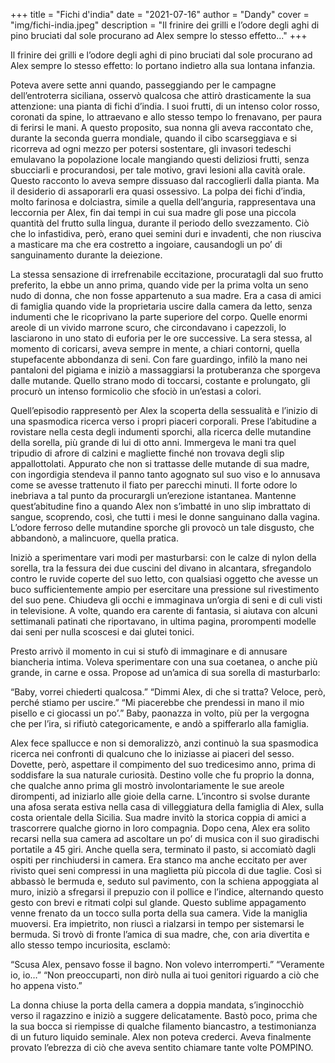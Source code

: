 +++
title = "Fichi d'india"
date = "2021-07-16"
author = "Dandy"
cover = "img/fichi-india.jpeg"
description = "Il frinire dei grilli e l’odore degli aghi di pino bruciati dal sole procurano ad Alex sempre lo stesso effetto..."
+++

Il frinire dei grilli e l’odore degli aghi di pino bruciati dal sole procurano ad Alex sempre lo stesso effetto: lo portano indietro alla sua lontana infanzia.

Poteva avere sette anni quando, passeggiando per le campagne dell’entroterra siciliana, osservò qualcosa che attirò drasticamente la sua attenzione: una pianta di fichi d’india. I suoi frutti, di un intenso color rosso, coronati da spine, lo attraevano e allo stesso tempo lo frenavano, per paura di ferirsi le mani. A questo proposito, sua nonna gli aveva raccontato che, durante la seconda guerra mondiale, quando il cibo scarseggiava e si ricorreva ad ogni mezzo per potersi sostentare, gli invasori tedeschi emulavano la popolazione locale mangiando questi deliziosi frutti, senza sbucciarli e procurandosi, per tale motivo, gravi lesioni alla cavità orale. Questo racconto lo aveva sempre dissuaso dal raccoglierli dalla pianta. Ma il desiderio di assaporarli era quasi ossessivo. La polpa dei fichi d’india, molto farinosa e dolciastra, simile a quella dell’anguria, rappresentava una leccornia per Alex, fin dai tempi in cui sua madre gli pose una piccola quantità del frutto sulla lingua, durante il periodo dello svezzamento. Ciò che lo infastidiva, però, erano quei semini duri e invadenti, che non riusciva a masticare ma che era costretto a ingoiare, causandogli un po’ di sanguinamento durante la deiezione.

La stessa sensazione di irrefrenabile eccitazione, procuratagli dal suo frutto preferito, la ebbe un anno prima, quando vide per la prima volta un seno nudo di donna, che non fosse appartenuto a sua madre. Era a casa di amici di famiglia quando vide la proprietaria uscire dalla camera da letto, senza indumenti che le ricoprivano la parte superiore del corpo. Quelle enormi areole di un vivido marrone scuro, che circondavano i capezzoli, lo lasciarono in uno stato di euforia per le ore successive. La sera stessa, al momento di coricarsi, aveva sempre in mente, a chiari contorni, quella stupefacente abbondanza di seni. Con fare guardingo, infilò la mano nei pantaloni del pigiama e iniziò a massaggiarsi la protuberanza che sporgeva dalle mutande. Quello strano modo di toccarsi, costante e prolungato, gli procurò un intenso formicolio che sfociò in un’estasi a colori.

Quell’episodio rappresentò per Alex la scoperta della sessualità e l’inizio di una spasmodica ricerca verso i propri piaceri corporali. Prese l’abitudine a rovistare nella cesta degli indumenti sporchi, alla ricerca delle mutandine della sorella, più grande di lui di otto anni. Immergeva le mani tra quel tripudio di afrore di calzini e magliette finché non trovava degli slip appallottolati. Appurato che non si trattasse delle mutande di sua madre, con ingordigia stendeva il panno tanto agognato sul suo viso e lo annusava come se avesse trattenuto il fiato per parecchi minuti. Il forte odore lo inebriava a tal punto da procurargli un’erezione istantanea. Mantenne quest’abitudine fino a quando Alex non s’imbatté in uno slip imbrattato di sangue, scoprendo, così, che tutti i mesi le donne sanguinano dalla vagina. L’odore ferroso delle mutandine sporche gli provocò un tale disgusto, che abbandonò, a malincuore, quella pratica.

Iniziò a sperimentare vari modi per masturbarsi: con le calze di nylon della sorella, tra la fessura dei due cuscini del divano in alcantara, sfregandolo contro le ruvide coperte del suo letto, con qualsiasi oggetto che avesse un buco sufficientemente ampio per esercitare una pressione sul rivestimento del suo pene. Chiudeva gli occhi e immaginava un’orgia di seni e di culi visti in televisione. A volte, quando era carente di fantasia, si aiutava con alcuni settimanali patinati che riportavano, in ultima pagina, prorompenti modelle dai seni per nulla scoscesi e dai glutei tonici.

Presto arrivò il momento in cui si stufò di immaginare e di annusare biancheria intima. Voleva sperimentare con una sua coetanea, o anche più grande, in carne e ossa. Propose ad un’amica di sua sorella di masturbarlo:

“Baby, vorrei chiederti qualcosa.”
“Dimmi Alex, di che si tratta? Veloce, però, perché stiamo per uscire.”
“Mi piacerebbe che prendessi in mano il mio pisello e ci giocassi un po’.”
Baby, paonazza in volto, più per la vergogna che per l’ira, si rifiutò categoricamente, e andò a spifferarlo alla famiglia.

Alex fece spallucce e non si demoralizzò, anzi continuò la sua spasmodica ricerca nei confronti di qualcuno che lo iniziasse ai piaceri del sesso. Dovette, però, aspettare il compimento del suo tredicesimo anno, prima di soddisfare la sua naturale curiosità. Destino volle che fu proprio la donna, che qualche anno prima gli mostrò involontariamente le sue areole dirompenti, ad iniziarlo alle gioie della carne. L’incontro si svolse durante una afosa serata estiva nella casa di villeggiatura della famiglia di Alex, sulla costa orientale della Sicilia. Sua madre invitò la storica coppia di amici a trascorrere qualche giorno in loro compagnia. Dopo cena, Alex era solito recarsi nella sua camera ad ascoltare un po’ di musica con il suo giradischi portatile a 45 giri. Anche quella sera, terminato il pasto, si accomiatò dagli ospiti per rinchiudersi in camera. Era stanco ma anche eccitato per aver rivisto quei seni compressi in una maglietta più piccola di due taglie. Così si abbassò le bermuda e, seduto sul pavimento, con la schiena appoggiata al muro, iniziò a sfregarsi il prepuzio con il pollice e l’indice, alternando questo gesto con brevi e ritmati colpi sul glande. Questo sublime appagamento venne frenato da un tocco sulla porta della sua camera. Vide la maniglia muoversi. Era impietrito, non riuscì a rialzarsi in tempo per sistemarsi le bermuda. Si trovò di fronte l’amica di sua madre, che, con aria divertita e allo stesso tempo incuriosita, esclamò:

“Scusa Alex, pensavo fosse il bagno. Non volevo interromperti.”
“Veramente io, io…”
“Non preoccuparti, non dirò nulla ai tuoi genitori riguardo a ciò che ho appena visto.”

La donna chiuse la porta della camera a doppia mandata, s’inginocchiò verso il ragazzino e iniziò a suggere delicatamente. Bastò poco, prima che la sua bocca si riempisse di qualche filamento biancastro, a testimonianza di un futuro liquido seminale. Alex non poteva crederci. Aveva finalmente provato l’ebrezza di ciò che aveva sentito chiamare tante volte POMPINO.
